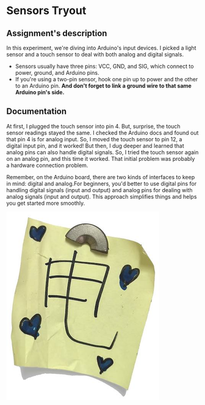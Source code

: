 # Sensors Tryout

## Assignment's description
In this experiment, we're diving into Arduino's input devices. I picked a light sensor and a touch sensor to deal with both analog and digital signals.

- Sensors usually have three pins: VCC, GND, and SIG, which connect to power, ground, and Arduino pins.
- If you're using a two-pin sensor, hook one pin up to power and the other to an Arduino pin. **And don't forget to link a ground wire to that same Arduino pin's side.**

## Documentation
At first, I plugged the touch sensor into pin 4. But, surprise, the touch sensor readings stayed the same. I checked the Arduino docs and found out that pin 4 is for analog input. So, I moved the touch sensor to pin 12, a digital input pin, and it worked! But then, I dug deeper and learned that analog pins can also handle digital signals. So, I tried the touch sensor again on an analog pin, and this time it worked. That initial problem was probably a hardware connection problem.

Remember, on the Arduino board, there are two kinds of interfaces to keep in mind: digital and analog.For beginners, you'd better to use digital pins for handling digital signals (input and output) and analog pins for dealing with analog signals (input and output). This approach simplifies things and helps you get started more smoothly.


![picture description](./images/example.jpg)
